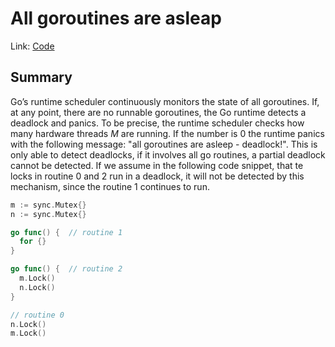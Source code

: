 # All goroutines are asleap

Link: [Code](../../goPatch/src/runtime/proc.go#L6039)

## Summary

Go’s runtime scheduler continuously monitors the state of all goroutines. If, at any point, there are no runnable goroutines, the Go runtime detects a deadlock and panics.
To be precise, the runtime scheduler checks how many hardware threads $M$ are running. If the number is $0$ the runtime panics with the following message: "all goroutines are asleep - deadlock!".
This is only able to detect deadlocks, if it involves all go routines, a partial deadlock cannot be detected. If we assume in the following code snippet, that te locks in routine 0 and 2 run in a deadlock, it will not be detected by this mechanism, since the routine 1 continues to run.

```go
m := sync.Mutex{}
n := sync.Mutex{}

go func() {  // routine 1
  for {}
}

go func() {  // routine 2
  m.Lock()
  n.Lock()
}

// routine 0
n.Lock()
m.Lock()

```
